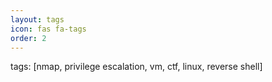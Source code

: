 ```yaml
---
layout: tags
icon: fas fa-tags
order: 2
---
```

tags: [nmap, privilege escalation, vm, ctf, linux, reverse shell]
